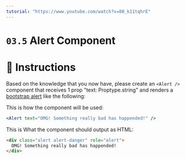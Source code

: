 ```yaml
---
tutorial: "https://www.youtube.com/watch?v=80_k11tqhrE"
---
```


# `03.5` Alert Component

# :speech_balloon: Instructions

Based on the knowledge that you now have, please create an `<Alert />` component that receives 1 prop "text: Proptype.string" and renders a [bootstrap alert](https://getbootstrap.com/docs/4.0/components/alerts/#examples) like the following:

This is how the component will be used:
```jsx
<Alert text="OMG! Something really bad has happended!" />
```
This is What the component should output as HTML:

```html
<div class="alert alert-danger" role="alert">
  OMG! Something really bad has happended!
</div>
```
